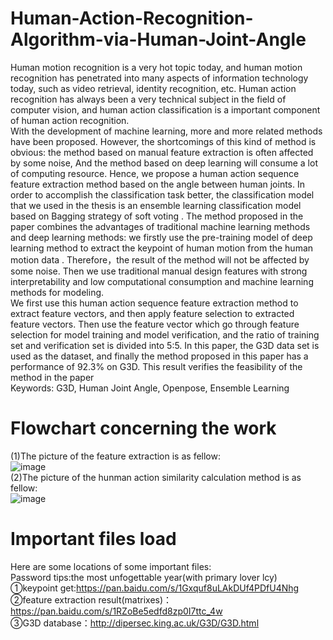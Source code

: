 # Human-Action-Recognition-Algorithm-via-Human-Joint-Angle
Human motion recognition is a very hot topic today, and human motion recognition has penetrated into many aspects of information technology today, such as video retrieval, identity recognition, etc. Human action recognition has always been a very technical subject in the field of computer vision, and human action classification is a important component of human action recognition.  
With the development of machine learning, more and more related methods have been proposed. However, the shortcomings of this kind of method is obvious: the method based on manual feature extraction is often affected by some noise, And the method based on deep learning will consume a lot of computing resource. Hence, we propose a human action sequence feature extraction method based on the angle between human joints. In order to accomplish the classification task better, the classification model that we used in the thesis is an ensemble learning classification model based on Bagging strategy of soft voting .    The method proposed in the paper combines the advantages of traditional machine learning methods and deep learning methods: we firstly use the pre-training model of deep learning method to extract the keypoint of human motion from the human motion data . Therefore，the result of the method will not be affected by some noise. Then we use traditional manual design features with strong interpretability and low computational consumption and machine learning methods for modeling.  
We first use this human action sequence feature extraction method to extract feature vectors, and then apply feature selection to extracted feature vectors. Then use the feature vector which go through feature selection for model training and model verification, and the ratio of training set and verification set is divided into 5:5. In this paper, the G3D data set is used as the dataset, and finally the method proposed in this paper has a performance of 92.3% on G3D. This result
verifies the feasibility of the method in the paper  
Keywords: G3D, Human Joint Angle, Openpose, Ensemble Learning
# Flowchart concerning the work
(1)The picture of the feature extraction is as fellow:  
![image](https://github.com/ynwu838/first-paper-ACTION-SEQUENCE-SIMILARITY-CALCULATION-ALGORITHM-via-OPENPOSE/blob/main/result/flowchart.png)  
(2)The picture of the hunman action similarity calculation method is as fellow:  
![image](https://github.com/ynwu838/first-paper-ACTION-SEQUENCE-SIMILARITY-CALCULATION-ALGORITHM-via-OPENPOSE/blob/main/result/similarity.png)
# Important files load
Here are some locations of some important files:  
Password tips:the most unfogettable year(with primary lover lcy)  
①keypoint get:https://pan.baidu.com/s/1Gxquf8uLAkDUf4PDfU4Nhg  
②feature extraction result(matrixes)：https://pan.baidu.com/s/1RZoBe5edfd8zp0I7ttc_4w  
③G3D database：http://dipersec.king.ac.uk/G3D/G3D.html
